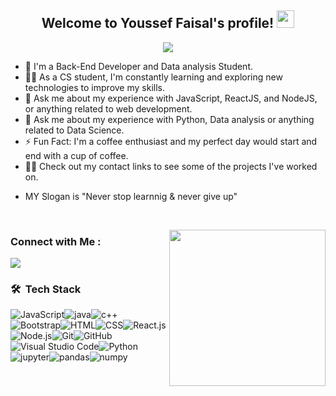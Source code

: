 <h2 align="center">
  Welcome to Youssef Faisal's profile!
  <img src="https://media.giphy.com/media/hvRJCLFzcasrR4ia7z/giphy.gif" width="28">
</h2>

<p align="center">
  <a href="https://github.com/DenverCoder1/readme-typing-svg"><img src="https://readme-typing-svg.herokuapp.com/?lines=Back-End Develop...;WE%20NEVER%20Stop%20LEARNING&font=Fira%20Code&center=true&width=490&height=45&color=f75c7e&vCenter=true&size=22"></a>
</p>

- 🏢 I'm a Back-End Developer and Data analysis Student.
- 👨‍💻 As a CS student, I'm constantly learning and exploring new technologies to improve my skills.
- 💬 Ask me about my experience with JavaScript, ReactJS, and NodeJS, or anything related to web development.
- 💬 Ask me about my experience with Python, Data analysis or anything related to Data Science.
- ⚡ Fun Fact: I'm a coffee enthusiast and my perfect day would start and end with a cup of coffee.
- 👨‍💻 Check out my contact links to see some of the projects I've worked on.
- <p> MY Slogan is "Never stop learnnig & never give up"</p>
<br>

<img width="250" align="right" src="https://media.giphy.com/media/v1.Y2lkPTc5MGI3NjExYWY0NTI5YjE2MGJjMDIzMDk1NTAwNDg1OWY5NjE5YzZkZjc5MGU2MiZlcD12MV9pbnRlcm5hbF9naWZzX2dpZklkJmN0PWc/bGgsc5mWoryfgKBx1u/giphy.gif"  width="250" height="250"></img>

### Connect with Me :

<a href="https://www.linkedin.com/in/yousef-faisal/" target="_blank"><img src="https://img.shields.io/badge/-Youssef%20Faisal-0077B5?style=for-the-badge&logo=Linkedin&logoColor=white"/></a>

### 🛠 &nbsp;Tech Stack

![JavaScript](https://img.shields.io/badge/-JavaScript-05122A?style=flat&logo=javascript)![java](https://img.shields.io/badge/-java-05122A?style=flat&logo=java)![c++](https://img.shields.io/badge/-c++-05122A?style=flat&logo=cplusplus)![Bootstrap](https://img.shields.io/badge/-Bootstrap-05122A?style=flat&logo=bootstrap&logoColor=563D7C)![HTML](https://img.shields.io/badge/-HTML-05122A?style=flat&logo=HTML5)![CSS](https://img.shields.io/badge/-CSS-05122A?style=flat&logo=CSS3&logoColor=1572B6)![React.js](https://img.shields.io/badge/-React-05122A?style=flat&logo=react)![Node.js](https://img.shields.io/badge/-Node.js-05122A?style=flat&logo=node.js&logoColor=339933)![Git](https://img.shields.io/badge/-Git-05122A?style=flat&logo=git)![GitHub](https://img.shields.io/badge/-GitHub-05122A?style=flat&logo=github)![Visual Studio Code](https://img.shields.io/badge/-Visual%20Studio%20Code-05122A?style=flat&logo=visual-studio-code&logoColor=007ACC)![Python](https://img.shields.io/badge/-Python%20-05122A?style=flat&logo=python)![jupyter](https://img.shields.io/badge/-jupyter%20-05122A?style=flat&logo=jupyter)![pandas](https://img.shields.io/badge/-pandas%20-05122A?style=flat&logo=pandas)![numpy](https://img.shields.io/badge/-numpy%20-05122A?style=flat&logo=numpy)

